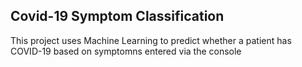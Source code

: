 ## Covid-19 Symptom Classification

This project uses Machine Learning to predict whether a patient has COVID-19 based on symptomns entered via the console
